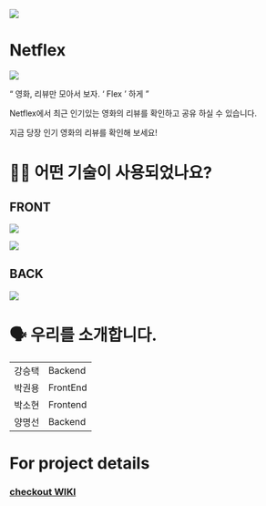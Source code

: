 ![](https://img.shields.io/badge/PROJECT-NETFLEX-red?style=for-the-badge) 
# Netflex
![](https://ifh.cc/g/F3r5og.png)

“ 영화, 리뷰만 모아서 보자.  ‘ Flex ’  하게 ”


Netflex에서 최근 인기있는 영화의 리뷰를 확인하고 공유 하실 수 있습니다.

지금 당장 인기 영화의 리뷰를 확인해 보세요!

# 🕵🏼 어떤 기술이 사용되었나요? 
## FRONT
![](https://img.shields.io/badge/FRONT-JAVASCRIPT-yellow?style=for-the-badge&logo=javascript) 

![](https://img.shields.io/badge/FRONT-REACT-blue?style=for-the-badge&logo=react) 

## BACK
![](https://img.shields.io/badge/BACK-NODE-green?style=for-the-badge&logo=node.js) 


# 🗣️ 우리를 소개합니다.
<table>
  <tr>
    <td style="cursor:pointer;" onClick = "location.href='http://ihouse.so.vc'">강승택</td>
    <td>Backend</td>
  </tr>
  <tr>
    <td>박권용</td>
    <td>FrontEnd</td>
  </tr>
  <tr>
    <td>박소현</td>
    <td>Frontend</td>
  </tr>
  <tr>
    <td>양명선</td>
    <td>Backend</td>
  </tr>
</table>

# For project details
### [checkout WIKI](https://github.com/codestates/netflex_client/wiki)
